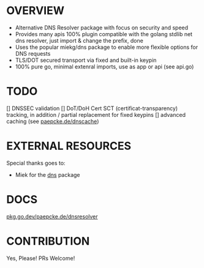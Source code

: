 # OVERVIEW

- Alternative DNS Resolver package with focus on security and speed
- Provides many apis 100% plugin compatible with the golang stdlib net dns resolver, just import & change the prefix, done
- Uses the popular miekg/dns package to enable more flexible options for DNS requests
- TLS/DOT secured transport via fixed and built-in keypin 
- 100% pure go, minimal extenral imports, use as app or api (see api.go)

# TODO

[] DNSSEC validation 
[] DoT/DoH Cert SCT (certificat-transparency) tracking, in addition / partial replacement for fixed keypins
[] advanced caching (see [paepcke.de/dnscache](https://paepcke.de/dnscache/))

# EXTERNAL RESOURCES 

Special thanks goes to:

* Miek for the [dns](https://github.com/miekg/dns) package

# DOCS

[pkg.go.dev/paepcke.de/dnsresolver](https://pkg.go.dev/paepcke.de/dnsresolver)

# CONTRIBUTION

Yes, Please! PRs Welcome! 
